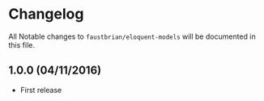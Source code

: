 # Changelog

All Notable changes to `faustbrian/eloquent-models` will be documented in this file.

## 1.0.0 (04/11/2016)
- First release
